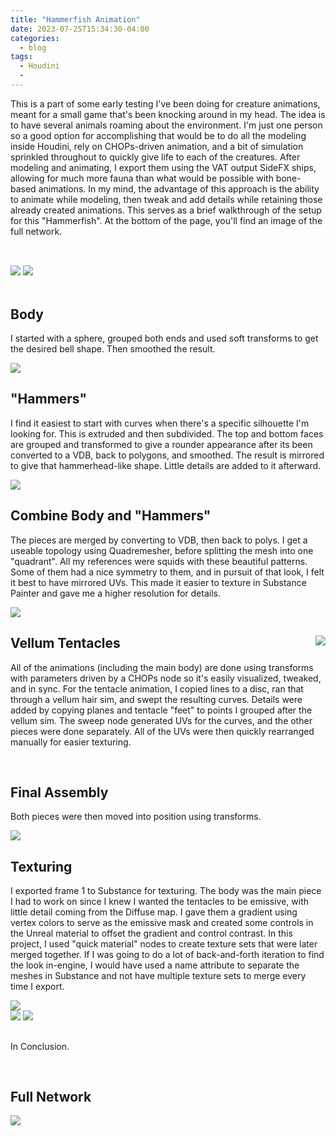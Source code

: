 ```yaml
---
title: "Hammerfish Animation"
date: 2023-07-25T15:34:30-04:00
categories:
  - blog
tags:
  - Houdini
  - 
---
```


This is a part of some early testing I've been doing for creature animations, meant for a small game that's been knocking around in my head. The idea is to have several animals roaming about the environment. I'm just one person so a good option for accomplishing that would be to do all the modeling inside Houdini, rely on CHOPs-driven animation, and a bit of simulation sprinkled throughout to quickly give life to each of the creatures. After modeling and animating, I export them using the VAT output SideFX ships, allowing for much more fauna than what would be possible with bone-based animations. In my mind, the advantage of this approach is the ability to animate while modeling, then tweak and add details while retaining those already created animations. This serves as a brief walkthrough of the setup for this "Hammerfish". At the bottom of the page, you'll find an image of the full network.

<div style="clear: both;">
    <h2></h2>
    <p></p>
</div>
<br>

<img src="https://bakedveg.github.io/portfolio/assets/gif/HammerfishAnimLoopAlpha.gif">

<img src="https://bakedveg.github.io/portfolio/assets/gif/HammerfishAnimTopAlpha.gif">


<br>
<br>

<div style="clear: both;">
    <h2>Body</h2>
    <p>I started with a sphere, grouped both ends and used soft transforms to get the desired bell shape. Then smoothed the result.</p>
</div>
<img src="https://bakedveg.github.io/portfolio/assets/gif/BodyCreationWalkthroughAlphaFixed.gif">


<div style="clear: both;">
    <h2>"Hammers"</h2>
    <p>I find it easiest to start with curves when there's a specific silhouette I'm looking for. This is extruded and then subdivided. The top and bottom faces are grouped and transformed to give a rounder appearance after its been converted to a VDB, back to polygons, and smoothed. The result is mirrored to give that hammerhead-like shape. Little details are added to it afterward. </p>
</div>
<img src="https://bakedveg.github.io/portfolio/assets/gif/HammerCreationWalkthroughAlpha.gif">


<div style="clear: both;">
    <h2>Combine Body and "Hammers"</h2>
    <p>The pieces are merged by converting to VDB, then back to polys. I get a useable topology using Quadremesher, before splitting the mesh into one "quadrant". All my references were squids with these beautiful patterns. Some of them had a nice symmetry to them, and in pursuit of that look, I felt it best to have mirrored UVs. This made it easier to texture in Substance Painter and gave me a higher resolution for details.   </p>
</div>
<img src="https://bakedveg.github.io/portfolio/assets/gif/CombinationWalkthroughAlpha.gif">


<div style="clear: both;">
  <div style="float: right; margin-right 1em;">
    <img src="https://bakedveg.github.io/portfolio/assets/gif/VellumTentacleWalkthroughAlpha.gif">
  </div>
  <div>
    <h2>Vellum Tentacles</h2>
    <p>All of the animations (including the main body) are done using transforms with parameters driven by a CHOPs node so it's easily visualized, tweaked, and in sync. For the tentacle animation, I copied lines to a disc, ran that through a vellum hair sim, and swept the resulting curves. Details were added by copying planes and tentacle "feet" to points I grouped after the vellum sim. The sweep node generated UVs for the curves, and the other pieces were done separately. All of the UVs were then quickly rearranged manually for easier texturing.  </p>
  </div>
</div>

<br>


<div style="clear: both;">
    <h2>Final Assembly</h2>
    <p>Both pieces were then moved into position using transforms.</p>
</div>
<img src="https://bakedveg.github.io/portfolio/assets/images/FinalAssembly.png">



<div style="clear: both;">
    <h2>Texturing</h2>
    <p>I exported frame 1 to Substance for texturing. The body was the main piece I had to work on since I knew I wanted the tentacles to be emissive, with little detail coming from the Diffuse map. I gave them a gradient using vertex colors to serve as the emissive mask and created some controls in the Unreal material to offset the gradient and control contrast. In this project, I used "quick material" nodes to create texture sets that were later merged together. If I was going to do a lot of back-and-forth iteration to find the look in-engine, I would have used a name attribute to separate the meshes in Substance and not have multiple texture sets to merge every time I export. </p>
</div>
<img src="https://bakedveg.github.io/portfolio/assets/images/SubstanceExportingExample.png">
<br>
<img src="https://bakedveg.github.io/portfolio/assets/images/FinalTextured.png">

<img src="https://bakedveg.github.io/portfolio/assets/gif/HammerfishInEngineAnim.gif">



<div style="clear: both;">
    <h2></h2>
    <p>In Conclusion.</p>
</div>


<br>



<div style="clear: both;">
    <h2>Full Network</h2>
    <p></p>
</div>
<img src="https://bakedveg.github.io/portfolio/assets/images/HoudiniHammerfishGeoNetwork.png">
